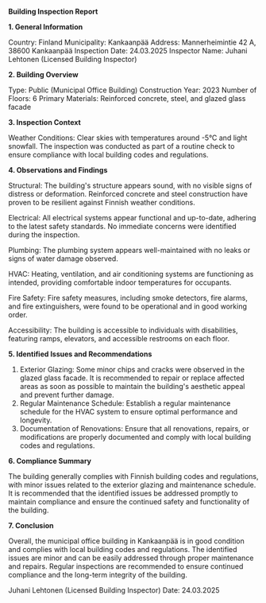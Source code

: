  **Building Inspection Report**

**1. General Information**

Country: Finland
Municipality: Kankaanpää
Address: Mannerheimintie 42 A, 38600 Kankaanpää
Inspection Date: 24.03.2025
Inspector Name: Juhani Lehtonen (Licensed Building Inspector)

**2. Building Overview**

Type: Public (Municipal Office Building)
Construction Year: 2023
Number of Floors: 6
Primary Materials: Reinforced concrete, steel, and glazed glass facade

**3. Inspection Context**

Weather Conditions: Clear skies with temperatures around -5°C and light snowfall. The inspection was conducted as part of a routine check to ensure compliance with local building codes and regulations.

**4. Observations and Findings**

Structural: The building's structure appears sound, with no visible signs of distress or deformation. Reinforced concrete and steel construction have proven to be resilient against Finnish weather conditions.

Electrical: All electrical systems appear functional and up-to-date, adhering to the latest safety standards. No immediate concerns were identified during the inspection.

Plumbing: The plumbing system appears well-maintained with no leaks or signs of water damage observed.

HVAC: Heating, ventilation, and air conditioning systems are functioning as intended, providing comfortable indoor temperatures for occupants.

Fire Safety: Fire safety measures, including smoke detectors, fire alarms, and fire extinguishers, were found to be operational and in good working order.

Accessibility: The building is accessible to individuals with disabilities, featuring ramps, elevators, and accessible restrooms on each floor.

**5. Identified Issues and Recommendations**

1. Exterior Glazing: Some minor chips and cracks were observed in the glazed glass facade. It is recommended to repair or replace affected areas as soon as possible to maintain the building's aesthetic appeal and prevent further damage.
2. Regular Maintenance Schedule: Establish a regular maintenance schedule for the HVAC system to ensure optimal performance and longevity.
3. Documentation of Renovations: Ensure that all renovations, repairs, or modifications are properly documented and comply with local building codes and regulations.

**6. Compliance Summary**

The building generally complies with Finnish building codes and regulations, with minor issues related to the exterior glazing and maintenance schedule. It is recommended that the identified issues be addressed promptly to maintain compliance and ensure the continued safety and functionality of the building.

**7. Conclusion**

Overall, the municipal office building in Kankaanpää is in good condition and complies with local building codes and regulations. The identified issues are minor and can be easily addressed through proper maintenance and repairs. Regular inspections are recommended to ensure continued compliance and the long-term integrity of the building.

Juhani Lehtonen (Licensed Building Inspector)
Date: 24.03.2025